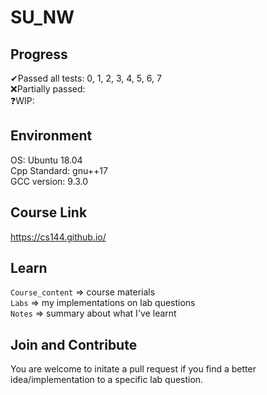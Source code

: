 # SU_NW

## Progress
✔Passed all tests: 0, 1, 2, 3, 4, 5, 6, 7\
❌Partially passed: \
❓WIP: 

## Environment
OS: Ubuntu 18.04\
Cpp Standard: gnu++17\
GCC version: 9.3.0

## Course Link
https://cs144.github.io/

## Learn
`Course_content` => course materials\
`Labs` => my implementations on lab questions\
`Notes` => summary about what I've learnt

## Join and Contribute
You are welcome to initate a pull request if you find a better idea/implementation to a specific lab question.